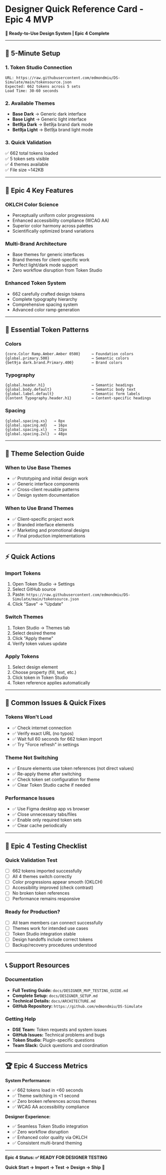 # Designer Quick Reference Card - Epic 4 MVP

**🎯 Ready-to-Use Design System | Epic 4 Complete**

---

## 🚀 5-Minute Setup

### **1. Token Studio Connection**
```
URL: https://raw.githubusercontent.com/edmondmiu/DS-Simulate/main/tokensource.json
Expected: 662 tokens across 5 sets
Load Time: 30-60 seconds
```

### **2. Available Themes**
- **Base Dark** → Generic dark interface
- **Base Light** → Generic light interface  
- **Bet9ja Dark** → Bet9ja brand dark mode
- **Bet9ja Light** → Bet9ja brand light mode

### **3. Quick Validation**
✅ 662 total tokens loaded  
✅ 5 token sets visible  
✅ 4 themes available  
✅ File size ~142KB  

---

## 🎨 Epic 4 Key Features

### **OKLCH Color Science**
- Perceptually uniform color progressions
- Enhanced accessibility compliance (WCAG AA)
- Superior color harmony across palettes
- Scientifically optimized brand variations

### **Multi-Brand Architecture**  
- Base themes for generic interfaces
- Brand themes for client-specific work
- Perfect light/dark mode support
- Zero workflow disruption from Token Studio

### **Enhanced Token System**
- 662 carefully crafted design tokens
- Complete typography hierarchy
- Comprehensive spacing system
- Advanced color ramp generation

---

## 🔧 Essential Token Patterns

### **Colors**
```
{core.Color Ramp.Amber.Amber 0500}     → Foundation colors
{global.primary.500}                   → Semantic colors  
{bet9ja dark.brand.Primary.400}        → Brand colors
```

### **Typography**  
```
{global.header.h1}                     → Semantic headings
{global.body.default}                  → Semantic body text
{global.label.default}                 → Semantic form labels
{Content Typography.header.h1}         → Content-specific headings
```

### **Spacing**
```
{global.spacing.xs}   → 8px
{global.spacing.md}   → 16px  
{global.spacing.xl}   → 32px
{global.spacing.2xl}  → 48px
```

---

## 🎯 Theme Selection Guide

### **When to Use Base Themes**
- ✅ Prototyping and initial design work
- ✅ Generic interface components
- ✅ Cross-client reusable patterns
- ✅ Design system documentation

### **When to Use Brand Themes**
- ✅ Client-specific project work
- ✅ Branded interface elements
- ✅ Marketing and promotional designs
- ✅ Final production implementations

---

## ⚡ Quick Actions

### **Import Tokens**
1. Open Token Studio → Settings
2. Select GitHub source
3. Paste: `https://raw.githubusercontent.com/edmondmiu/DS-Simulate/main/tokensource.json`
4. Click "Save" → "Update"

### **Switch Themes**
1. Token Studio → Themes tab
2. Select desired theme
3. Click "Apply theme"
4. Verify token values update

### **Apply Tokens**
1. Select design element
2. Choose property (fill, text, etc.)
3. Click token in Token Studio
4. Token reference applies automatically

---

## 🚨 Common Issues & Quick Fixes

### **Tokens Won't Load**
- ✅ Check internet connection
- ✅ Verify exact URL (no typos)
- ✅ Wait full 60 seconds for 662 token import
- ✅ Try "Force refresh" in settings

### **Theme Not Switching**
- ✅ Ensure elements use token references (not direct values)
- ✅ Re-apply theme after switching  
- ✅ Check token set configuration for theme
- ✅ Clear Token Studio cache if needed

### **Performance Issues**
- ✅ Use Figma desktop app vs browser
- ✅ Close unnecessary tabs/files
- ✅ Enable only required token sets
- ✅ Clear cache periodically

---

## 🎪 Epic 4 Testing Checklist

### **Quick Validation Test**
- [ ] 662 tokens imported successfully
- [ ] All 4 themes switch correctly  
- [ ] Color progressions appear smooth (OKLCH)
- [ ] Accessibility improved (check contrast)
- [ ] No broken token references
- [ ] Performance remains responsive

### **Ready for Production?**
- [ ] All team members can connect successfully
- [ ] Themes work for intended use cases
- [ ] Token Studio integration stable  
- [ ] Design handoffs include correct tokens
- [ ] Backup/recovery procedures understood

---

## 📞 Support Resources

### **Documentation**
- **Full Testing Guide:** `docs/DESIGNER_MVP_TESTING_GUIDE.md`
- **Complete Setup:** `docs/DESIGNER_SETUP.md`  
- **Technical Details:** `docs/ARCHITECTURE.md`
- **GitHub Repository:** `https://github.com/edmondmiu/DS-Simulate`

### **Getting Help**
- **DSE Team:** Token requests and system issues
- **GitHub Issues:** Technical problems and bugs
- **Token Studio:** Plugin-specific questions
- **Team Slack:** Quick questions and coordination

---

## 🏆 Epic 4 Success Metrics

**System Performance:**
- ✅ 662 tokens load in <60 seconds
- ✅ Theme switching in <1 second  
- ✅ Zero broken references across themes
- ✅ WCAG AA accessibility compliance  

**Designer Experience:**
- ✅ Seamless Token Studio integration
- ✅ Zero workflow disruption
- ✅ Enhanced color quality via OKLCH
- ✅ Consistent multi-brand theming

---

**Epic 4 Status: ✅ READY FOR DESIGNER TESTING**

**Quick Start → Import → Test → Design → Ship** 🚀